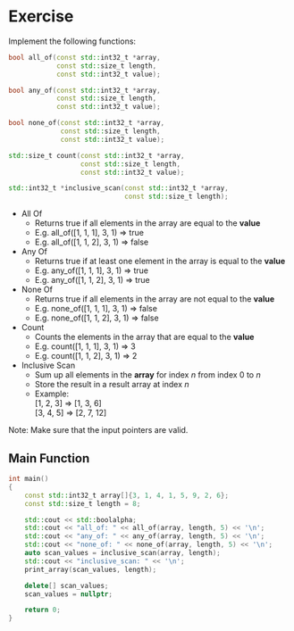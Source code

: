 # Exercise

Implement the following functions:

```cpp
bool all_of(const std::int32_t *array,
            const std::size_t length,
            const std::int32_t value);

bool any_of(const std::int32_t *array,
            const std::size_t length,
            const std::int32_t value);

bool none_of(const std::int32_t *array,
             const std::size_t length,
             const std::int32_t value);

std::size_t count(const std::int32_t *array,
                  const std::size_t length,
                  const std::int32_t value);

std::int32_t *inclusive_scan(const std::int32_t *array,
                             const std::size_t length);
```

- All Of
  - Returns true if all elements in the array are equal to the **value**
  - E.g. all_of([1, 1, 1], 3, 1) => true
  - E.g. all_of([1, 1, 2], 3, 1) => false
- Any Of
  - Returns true if at least one element in the array is equal to the **value**
  - E.g. any_of([1, 1, 1], 3, 1) => true
  - E.g. any_of([1, 1, 2], 3, 1) => true
- None Of
  - Returns true if all elements in the array are not equal to the **value**
  - E.g. none_of([1, 1, 1], 3, 1) => false
  - E.g. none_of([1, 1, 2], 3, 1) => false
- Count
  - Counts the elements in the array that are equal to the **value**
  - E.g. count([1, 1, 1], 3, 1) => 3
  - E.g. count([1, 1, 2], 3, 1) => 2
- Inclusive Scan
  - Sum up all elements in the **array** for index $n$ from index 0 to $n$
  - Store the result in a result array at index $n$
  - Example:  
    [1, 2, 3] => [1, 3, 6]  
    [3, 4, 5] => [2, 7, 12]

Note: Make sure that the input pointers are valid.

## Main Function

```cpp
int main()
{
    const std::int32_t array[]{3, 1, 4, 1, 5, 9, 2, 6};
    const std::size_t length = 8;

    std::cout << std::boolalpha;
    std::cout << "all_of: " << all_of(array, length, 5) << '\n';
    std::cout << "any_of: " << any_of(array, length, 5) << '\n';
    std::cout << "none_of: " << none_of(array, length, 5) << '\n';
    auto scan_values = inclusive_scan(array, length);
    std::cout << "inclusive_scan: " << '\n';
    print_array(scan_values, length);

    delete[] scan_values;
    scan_values = nullptr;

    return 0;
}
```
